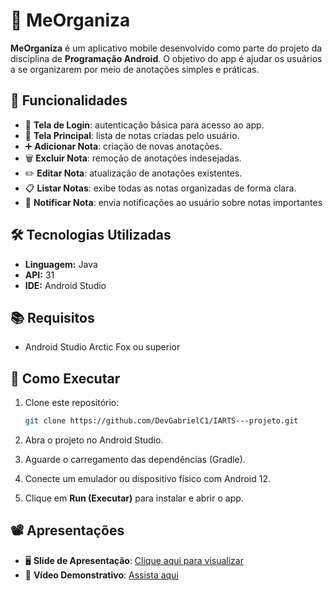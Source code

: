 # 📱 MeOrganiza

**MeOrganiza** é um aplicativo mobile desenvolvido como parte do projeto da disciplina de **Programação Android**. O objetivo do app é ajudar os usuários a se organizarem por meio de anotações simples e práticas.

## 🎯 Funcionalidades

- 🔐 **Tela de Login**: autenticação básica para acesso ao app.
- 📝 **Tela Principal**: lista de notas criadas pelo usuário.
- ➕ **Adicionar Nota**: criação de novas anotações.
- 🗑️ **Excluir Nota**: remoção de anotações indesejadas.
- ✏️ **Editar Nota**: atualização de anotações existentes.
- 📋 **Listar Notas**: exibe todas as notas organizadas de forma clara.
- 🔔 **Notificar Nota**: envia notificações ao usuário sobre notas importantes 

## 🛠️ Tecnologias Utilizadas

- **Linguagem:** Java
- **API:** 31
- **IDE:** Android Studio

## 📚 Requisitos

- Android Studio Arctic Fox ou superior

## 🚀 Como Executar

1. Clone este repositório:
   ```bash
   git clone https://github.com/DevGabrielC1/IARTS---projeto.git

2. Abra o projeto no Android Studio.

3. Aguarde o carregamento das dependências (Gradle).

4. Conecte um emulador ou dispositivo físico com Android 12.

5. Clique em **Run (Executar)** para instalar e abrir o app.

## 📽️ Apresentações

- 🖥️ **Slide de Apresentação**: [Clique aqui para visualizar](https://docs.google.com/presentation/d/1JGARxPjxuex-JrQ5cvsEW1JHboSyS-CaZ_iCNBwaH8Q/edit?usp=sharing)
- 🎥 **Vídeo Demonstrativo**: [Assista aqui](https://drive.google.com/file/d/1vBpD94IaZsZ2NO_8ISwq5eYQ508642FW/view?usp=sharing)
